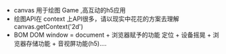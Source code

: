 - canvas 用于绘图 Game ,高互动的h5应用
- 绘图API在 context 上API很多，请以现实中花花的方案去理解 canvas.getContext('2d')
- BOM DOM 
    window = document + 浏览器赋予的功能 定位 + 设备摇晃 + 浏览器存储功能 + 音视屏功能(h5)....
